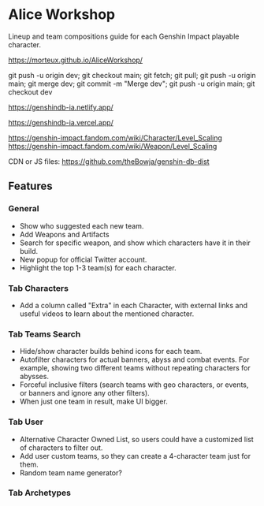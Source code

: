 # Alice Workshop
Lineup and team compositions guide for each Genshin Impact playable character.

https://morteux.github.io/AliceWorkshop/

git push -u origin dev; git checkout main; git fetch; git pull; git push -u origin main; git merge dev; git commit -m "Merge dev"; git push -u origin main; git checkout dev

https://genshindb-ia.netlify.app/

https://genshindb-ia.vercel.app/

https://genshin-impact.fandom.com/wiki/Character/Level_Scaling
https://genshin-impact.fandom.com/wiki/Weapon/Level_Scaling

CDN or JS files: https://github.com/theBowja/genshin-db-dist

## Features

### General
- Show who suggested each new team.
- Add Weapons and Artifacts
- Search for specific weapon, and show which characters have it in their build.
- New popup for official Twitter account. 
- Highlight the top 1-3 team(s) for each character.

### Tab Characters
- Add a column called "Extra" in each Character, with external links and useful videos to learn about the mentioned character.

### Tab Teams Search
- Hide/show character builds behind icons for each team.
- Autofilter characters for actual banners, abyss and combat events. For example, showing two different teams without repeating characters for abysses.
- Forceful inclusive filters (search teams with geo characters, or events, or banners and ignore any other filters).
- When just one team in result, make UI bigger.

### Tab User
- Alternative Character Owned List, so users could have a customized list of characters to filter out. 
- Add user custom teams, so they can create a 4-character team just for them.
- Random team name generator?

### Tab Archetypes
